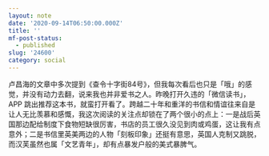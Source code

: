 ```yaml
---
layout: note
date: '2020-09-14T06:50:00.000Z'
title: ''
mf-post-status:
  - published
slug: '24600'
category: social
---
```

卢昌海的文章中多次提到《查令十字街84号》，但我每次看后也只是「哦」的感觉，并没有动力去翻，说来我也并非爱书之人。昨晚打开久违的「微信读书」，APP 跳出推荐这本书，就蛮打开看了。跨越二十年和重洋的书信和情谊往来自是让人无比羡慕和感慨，我这次阅读的关注点却锁在了两个很小的点上：一是战后英国那边配给制度下食物短缺很厉害，书店的员工很久没见到肉或鸡蛋，这让我有点意外；二是书信里英美两边的人物「刻板印象」还挺有意思，英国人克制又跳脱，而汉芙虽然也属「文艺青年」，却有点暴发户般的美式暴脾气。
